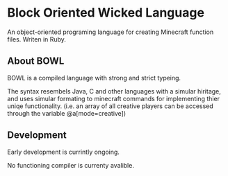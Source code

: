 # Block Oriented Wicked Language

An object-oriented programing language for creating Minecraft function files. 
Writen in Ruby.

## About BOWL

BOWL is a compiled language with strong and strict typeing.

The syntax resembels Java, C and other languages with a simular hiritage,
and uses simular formating to minecraft commands for implementing thier uniqe functionality.
(i.e. an array of all creative players can be accessed through the variable @a[mode=creative])

## Development

Early development is currintly ongoing.

No functioning compiler is currenty avalible.
